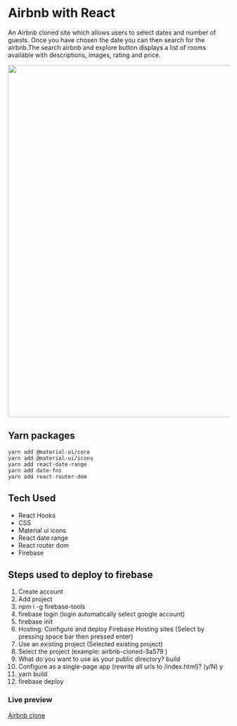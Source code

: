 
# Airbnb with React

An Airbnb cloned site which allows users to select dates and number of guests. Once you have chosen the date you can then search for the airbnb.The search airbnb and explore button displays a list of rooms available with descriptions, images, rating and price. 

<img src="https://res.cloudinary.com/shafali/image/upload/v1601120068/airbnb_mzpdhe.gif" width='800px' height='auto'>


## Yarn packages
```
yarn add @material-ui/core
yarn add @material-ui/icons
yarn add react-date-range
yarn add date-fns
yarn add react-router-dom
```


## Tech Used

* React Hooks
* CSS 
* Material ui icons
* React date range
* React router dom
* Firebase 


## Steps used to deploy to firebase

1.  Create account
2.  Add project
3.  npm i -g firebase-tools
4.  firebase login  (login automatically select google account)
5.  firebase init
6.  Hosting: Configure and deploy Firebase Hosting sites (Select by pressing space bar then pressed enter)
7.  Use an existing project (Selected existing project)
8.  Select the project (example: airbnb-cloned-3a579 )
9.  What do you want to use as your public directory? build
10. Configure as a single-page app (rewrite all urls to /index.html)? (y/N) y
11. yarn build
12. firebase deploy

### Live preview 
[Airbnb clone](https://airbnb-d3d38.web.app/)
